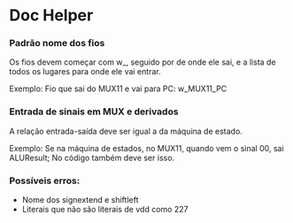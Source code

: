 # Doc Helper

### Padrão nome dos fios
Os fios devem começar com w_, seguido por de onde ele sai, e a lista de todos os lugares para onde ele vai entrar.

Exemplo: Fio que sai do MUX11 e vai para PC: w_MUX11_PC


### Entrada de sinais em MUX e derivados
A relação entrada-saída deve ser igual a da máquina de estado.

 Exemplo: Se na máquina de estados, no MUX11, quando vem o sinal 00, sai ALUResult; No código também deve ser isso.


 ### Possíveis erros:
 * Nome dos signextend e shiftleft
 * Literais que não são literais de vdd como 227